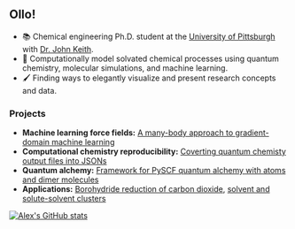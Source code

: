 ## Ollo!

- :books: Chemical engineering Ph.D. student at the [University of Pittsburgh](https://www.engineering.pitt.edu/chemicalpetroleum) with [Dr. John Keith](http://www.klic.pitt.edu/).
- :microscope: Computationally model solvated chemical processes using quantum chemistry, molecular simulations, and machine learning.
- :paintbrush: Finding ways to elegantly visualize and present research concepts and data.

### Projects

- **Machine learning force fields:** [A many-body approach to gradient-domain machine learning](https://github.com/keithgroup/mbGDML)
- **Computational chemistry reproducibility:** [Coverting quantum chemisty output files into JSONs](https://github.com/keithgroup/qcjson)
- **Quantum alchemy:** [Framework for PySCF quantum alchemy with atoms and dimer molecules](https://github.com/keithgroup/qa-atoms-dimers)
- **Applications:** [Borohydride reduction of carbon dioxide](https://zenodo.org/record/4336730), [solvent and solute-solvent clusters](https://github.com/keithgroup/solute-solvent-clusters)

[![Alex's GitHub stats](https://github-readme-stats.vercel.app/api?username=aalexmmaldonado&count_private=true)](https://github.com/anuraghazra/github-readme-stats)
